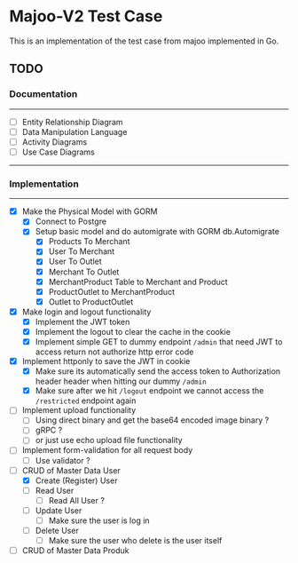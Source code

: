 # Majoo-V2 Test Case

This is an implementation of the test case from majoo implemented in Go. 

## TODO

### Documentation
---
- [ ] Entity Relationship Diagram
- [ ] Data Manipulation Language
- [ ] Activity Diagrams
- [ ] Use Case Diagrams

---
### Implementation
---

- [x] Make the Physical Model with GORM 
  - [x] Connect to Postgre
  - [x] Setup basic model and do automigrate with GORM db.Automigrate
    - [x] Products To Merchant 
    - [x] User To Merchant
    - [x] User To Outlet
    - [x] Merchant To Outlet
    - [x] MerchantProduct Table to Merchant and Product
    - [x] ProductOutlet to MerchantProduct
    - [x] Outlet to ProductOutlet   
- [x] Make login and logout functionality 
  - [x] Implement the JWT token
  - [x] Implement the logout to clear the cache in the cookie
  - [x] Implement simple GET to dummy endpoint `/admin` that need JWT to access return not authorize http error code
- [x] Implement httponly to save the JWT in cookie 
  - [x] Make sure its automatically send the access token to Authorization header header when hitting our dummy `/admin` 
  - [x] Make sure after we hit `/logout` endpoint we cannot access the `/restricted` endpoint again
  
- [ ] Implement upload functionality
  - [ ] Using direct binary and get the base64 encoded image binary ?
  - [ ] gRPC ? 
  - [ ] or just use echo upload file functionality
  
- [ ] Implement form-validation for all request body
  - [ ] Use validator ? 

- [ ] CRUD of Master Data User
  - [x] Create (Register) User
  - [ ] Read User
    - [ ] Read All User ? 
  - [ ] Update User
    - [ ] Make sure the user is log in
  - [ ] Delete User
    - [ ] Make sure the user who delete is the user itself
- [ ] CRUD of Master Data Produk